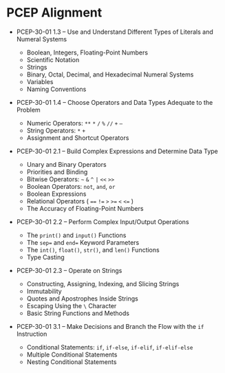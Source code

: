 


# PCEP Alignment

* PCEP-30-01 1.3 – Use and Understand Different Types of Literals and Numeral Systems
    * Boolean, Integers, Floating-Point Numbers
    * Scientific Notation
    * Strings
    * Binary, Octal, Decimal, and Hexadecimal Numeral Systems
    * Variables
    * Naming Conventions

* PCEP-30-01 1.4 – Choose Operators and Data Types Adequate to the Problem
    * Numeric Operators: `**` `*` `/` `%` `//` `+` `–`
    * String Operators: `*` `+`
    * Assignment and Shortcut Operators

* PCEP-30-01 2.1 – Build Complex Expressions and Determine Data Type
    * Unary and Binary Operators
    * Priorities and Binding
    * Bitwise Operators: `~` `&` `^` `|` `<<` `>>`
    * Boolean Operators: `not`, `and`, `or`
    * Boolean Expressions
    * Relational Operators ( `==` `!=` `>` `>=` `<` `<=` )
    * The Accuracy of Floating-Point Numbers

* PCEP-30-01 2.2 – Perform Complex Input/Output Operations
    * The `print()` and `input()` Functions
    * The `sep=` and `end=` Keyword Parameters
    * The `int()`, `float()`, `str()`, and `len()` Functions
    * Type Casting

* PCEP-30-01 2.3 – Operate on Strings
    * Constructing, Assigning, Indexing, and Slicing Strings
    * Immutability
    * Quotes and Apostrophes Inside Strings
    * Escaping Using the `\` Character
    * Basic String Functions and Methods

* PCEP-30-01 3.1 – Make Decisions and Branch the Flow with the `if` Instruction
    * Conditional Statements: `if`, `if-else`, `if-elif`, `if-elif-else`
    * Multiple Conditional Statements
    * Nesting Conditional Statements


